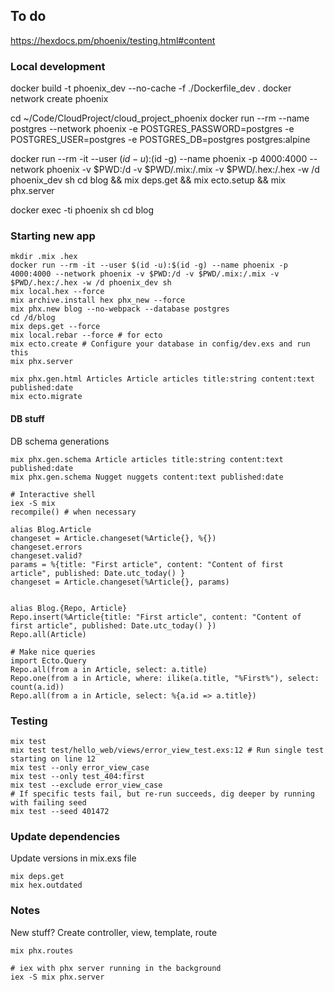 ## To do
https://hexdocs.pm/phoenix/testing.html#content

### Local development
docker build -t phoenix_dev --no-cache -f ./Dockerfile_dev .
docker network create phoenix

cd ~/Code/CloudProject/cloud_project_phoenix
docker run --rm --name postgres --network phoenix -e POSTGRES_PASSWORD=postgres -e POSTGRES_USER=postgres -e POSTGRES_DB=postgres postgres:alpine

<!-- .hex and .mix folder as volumes only to not have to get dependencies each time -->
docker run --rm -it --user $(id -u):$(id -g) --name phoenix -p 4000:4000 --network phoenix -v $PWD:/d -v $PWD/.mix:/.mix -v $PWD/.hex:/.hex -w /d phoenix_dev sh
cd blog && mix deps.get && mix ecto.setup && mix phx.server

docker exec -ti phoenix sh
cd blog

### Starting new app
```
mkdir .mix .hex
docker run --rm -it --user $(id -u):$(id -g) --name phoenix -p 4000:4000 --network phoenix -v $PWD:/d -v $PWD/.mix:/.mix -v $PWD/.hex:/.hex -w /d phoenix_dev sh
mix local.hex --force
mix archive.install hex phx_new --force
mix phx.new blog --no-webpack --database postgres
cd /d/blog
mix deps.get --force
mix local.rebar --force # for ecto
mix ecto.create # Configure your database in config/dev.exs and run this
mix phx.server

mix phx.gen.html Articles Article articles title:string content:text published:date
mix ecto.migrate
```

#### DB stuff
DB schema generations
```
mix phx.gen.schema Article articles title:string content:text published:date
mix phx.gen.schema Nugget nuggets content:text published:date
```

```
# Interactive shell
iex -S mix
recompile() # when necessary

alias Blog.Article
changeset = Article.changeset(%Article{}, %{})
changeset.errors
changeset.valid?
params = %{title: "First article", content: "Content of first article", published: Date.utc_today() }
changeset = Article.changeset(%Article{}, params)


alias Blog.{Repo, Article}
Repo.insert(%Article{title: "First article", content: "Content of first article", published: Date.utc_today() })
Repo.all(Article)

# Make nice queries
import Ecto.Query
Repo.all(from a in Article, select: a.title)
Repo.one(from a in Article, where: ilike(a.title, "%First%"), select: count(a.id))
Repo.all(from a in Article, select: %{a.id => a.title})
```

### Testing
```
mix test
mix test test/hello_web/views/error_view_test.exs:12 # Run single test starting on line 12
mix test --only error_view_case
mix test --only test_404:first
mix test --exclude error_view_case
# If specific tests fail, but re-run succeeds, dig deeper by running with failing seed
mix test --seed 401472
```


### Update dependencies
Update versions in mix.exs file
```
mix deps.get
mix hex.outdated
```

### Notes
New stuff?
Create controller, view, template, route
```
mix phx.routes
```

```
# iex with phx server running in the background
iex -S mix phx.server
```
